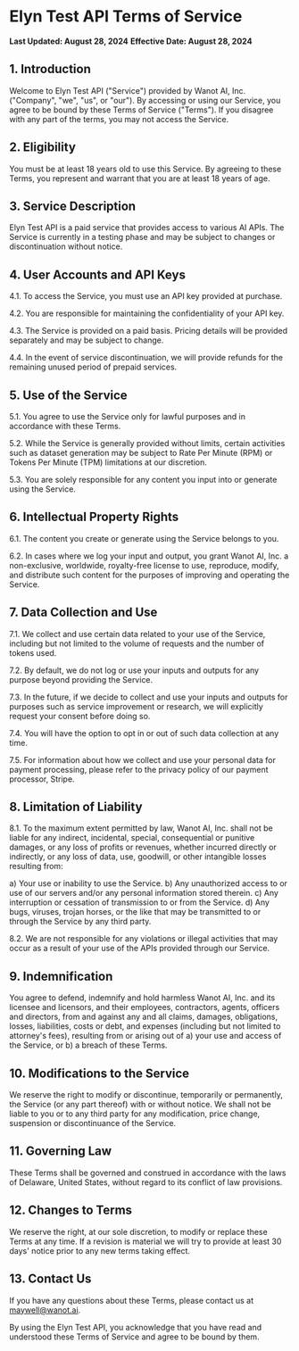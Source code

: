 # Elyn Test API Terms of Service

**Last Updated: August 28, 2024**
**Effective Date: August 28, 2024**

## 1. Introduction

Welcome to Elyn Test API ("Service") provided by Wanot AI, Inc. ("Company", "we", "us", or "our"). By accessing or using our Service, you agree to be bound by these Terms of Service ("Terms"). If you disagree with any part of the terms, you may not access the Service.

## 2. Eligibility

You must be at least 18 years old to use this Service. By agreeing to these Terms, you represent and warrant that you are at least 18 years of age.

## 3. Service Description

Elyn Test API is a paid service that provides access to various AI APIs. The Service is currently in a testing phase and may be subject to changes or discontinuation without notice.

## 4. User Accounts and API Keys

4.1. To access the Service, you must use an API key provided at purchase.

4.2. You are responsible for maintaining the confidentiality of your API key.

4.3. The Service is provided on a paid basis. Pricing details will be provided separately and may be subject to change.

4.4. In the event of service discontinuation, we will provide refunds for the remaining unused period of prepaid services.
## 5. Use of the Service

5.1. You agree to use the Service only for lawful purposes and in accordance with these Terms.

5.2. While the Service is generally provided without limits, certain activities such as dataset generation may be subject to Rate Per Minute (RPM) or Tokens Per Minute (TPM) limitations at our discretion.

5.3. You are solely responsible for any content you input into or generate using the Service.

## 6. Intellectual Property Rights

6.1. The content you create or generate using the Service belongs to you.

6.2. In cases where we log your input and output, you grant Wanot AI, Inc. a non-exclusive, worldwide, royalty-free license to use, reproduce, modify, and distribute such content for the purposes of improving and operating the Service.

## 7. Data Collection and Use

7.1. We collect and use certain data related to your use of the Service, including but not limited to the volume of requests and the number of tokens used.

7.2. By default, we do not log or use your inputs and outputs for any purpose beyond providing the Service.

7.3. In the future, if we decide to collect and use your inputs and outputs for purposes such as service improvement or research, we will explicitly request your consent before doing so.

7.4. You will have the option to opt in or out of such data collection at any time.

7.5. For information about how we collect and use your personal data for payment processing, please refer to the privacy policy of our payment processor, Stripe.

## 8. Limitation of Liability

8.1. To the maximum extent permitted by law, Wanot AI, Inc. shall not be liable for any indirect, incidental, special, consequential or punitive damages, or any loss of profits or revenues, whether incurred directly or indirectly, or any loss of data, use, goodwill, or other intangible losses resulting from:

   a) Your use or inability to use the Service.
   b) Any unauthorized access to or use of our servers and/or any personal information stored therein.
   c) Any interruption or cessation of transmission to or from the Service.
   d) Any bugs, viruses, trojan horses, or the like that may be transmitted to or through the Service by any third party.

8.2. We are not responsible for any violations or illegal activities that may occur as a result of your use of the APIs provided through our Service.

## 9. Indemnification

You agree to defend, indemnify and hold harmless Wanot AI, Inc. and its licensee and licensors, and their employees, contractors, agents, officers and directors, from and against any and all claims, damages, obligations, losses, liabilities, costs or debt, and expenses (including but not limited to attorney's fees), resulting from or arising out of a) your use and access of the Service, or b) a breach of these Terms.

## 10. Modifications to the Service

We reserve the right to modify or discontinue, temporarily or permanently, the Service (or any part thereof) with or without notice. We shall not be liable to you or to any third party for any modification, price change, suspension or discontinuance of the Service.

## 11. Governing Law

These Terms shall be governed and construed in accordance with the laws of Delaware, United States, without regard to its conflict of law provisions.

## 12. Changes to Terms

We reserve the right, at our sole discretion, to modify or replace these Terms at any time. If a revision is material we will try to provide at least 30 days' notice prior to any new terms taking effect.

## 13. Contact Us

If you have any questions about these Terms, please contact us at maywell@wanot.ai.

By using the Elyn Test API, you acknowledge that you have read and understood these Terms of Service and agree to be bound by them.
